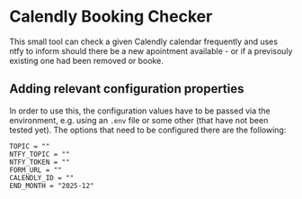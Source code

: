 # Calendly Booking Checker
This small tool can check a given Calendly calendar frequently and uses ntfy to inform should there be a new apointment available - or if a previsouly existing one had been removed or booke.

## Adding relevant configuration properties
In order to use this, the configuration values have to be passed via the environment, e.g. using an `.env` file or some other (that have not been tested yet).
The options that need to be configured there are the following:

```
TOPIC = ""
NTFY_TOPIC = ""
NTFY_TOKEN = ""
FORM_URL = ""
CALENDLY_ID = ""
END_MONTH = "2025-12"
```
